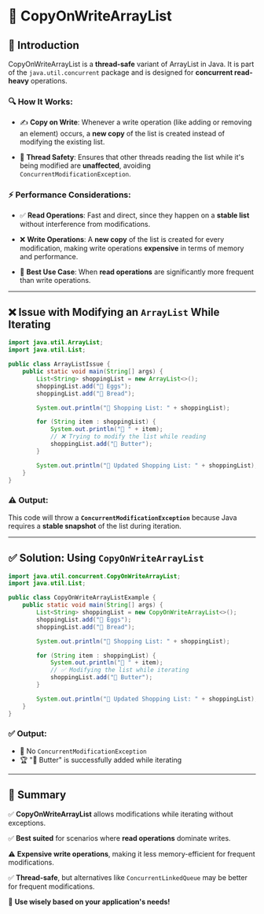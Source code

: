 # 📝 CopyOnWriteArrayList

## 🌟 Introduction
CopyOnWriteArrayList is a **thread-safe** variant of ArrayList in Java. It is part of the `java.util.concurrent` package and is designed for **concurrent read-heavy** operations.

### 🔍 How It Works:
- ✍️ **Copy on Write**: Whenever a write operation (like adding or removing an element) occurs, a **new copy** of the list is created instead of modifying the existing list.

- 🔄 **Thread Safety**: Ensures that other threads reading the list while it's being modified are **unaffected**, avoiding `ConcurrentModificationException`.

### ⚡ Performance Considerations:
- ✅ **Read Operations**: Fast and direct, since they happen on a **stable list** without interference from modifications.

- ❌ **Write Operations**: A **new copy** of the list is created for every modification, making write operations **expensive** in terms of memory and performance.
- 🎯 **Best Use Case**: When **read operations** are significantly more frequent than write operations.

---

## ❌ Issue with Modifying an `ArrayList` While Iterating
```java
import java.util.ArrayList;
import java.util.List;

public class ArrayListIssue {
    public static void main(String[] args) {
        List<String> shoppingList = new ArrayList<>();
        shoppingList.add("🥚 Eggs");
        shoppingList.add("🍞 Bread");

        System.out.println("🛒 Shopping List: " + shoppingList);

        for (String item : shoppingList) {
            System.out.println("📌 " + item);
            // ❌ Trying to modify the list while reading
            shoppingList.add("🧈 Butter");
        }

        System.out.println("🔄 Updated Shopping List: " + shoppingList);
    }
}
```
### ⚠️ Output:
This code will throw a **`ConcurrentModificationException`** because Java requires a **stable snapshot** of the list during iteration.

---

## ✅ Solution: Using `CopyOnWriteArrayList`
```java
import java.util.concurrent.CopyOnWriteArrayList;
import java.util.List;

public class CopyOnWriteArrayListExample {
    public static void main(String[] args) {
        List<String> shoppingList = new CopyOnWriteArrayList<>();
        shoppingList.add("🥚 Eggs");
        shoppingList.add("🍞 Bread");

        System.out.println("🛒 Shopping List: " + shoppingList);

        for (String item : shoppingList) {
            System.out.println("📌 " + item);
            // ✅ Modifying the list while iterating
            shoppingList.add("🧈 Butter");
        }

        System.out.println("🔄 Updated Shopping List: " + shoppingList);
    }
}
```
### ✅ Output:
- 🚫 No `ConcurrentModificationException`
- 🏆 "🧈 Butter" is successfully added while iterating

---

## 🎯 Summary
✅ **CopyOnWriteArrayList** allows modifications while iterating without exceptions.  

✅ **Best suited** for scenarios where **read operations** dominate writes.  

⚠️ **Expensive write operations**, making it less memory-efficient for frequent modifications.  

✅ **Thread-safe**, but alternatives like `ConcurrentLinkedQueue` may be better for frequent modifications.

🚀 **Use wisely based on your application's needs!**
